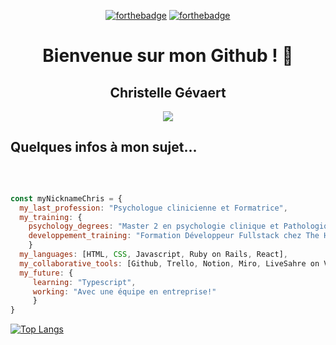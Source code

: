 <div align="center">

[![forthebadge](https://forthebadge.com/images/badges/built-by-developers.svg)](https://forthebadge.com)
[![forthebadge](https://forthebadge.com/images/badges/powered-by-coffee.svg)](https://forthebadge.com)

</div>
  
<div align="center">

# Bienvenue sur mon Github ! 👋
## Christelle Gévaert 

</div>

<div align="center">

<img src='https://avataaars.io/?avatarStyle=Circle&topType=LongHairCurvy&accessoriesType=Blank&hairColor=Black&facialHairType=Blank&clotheType=GraphicShirt&clotheColor=Gray01&graphicType=Bat&eyeType=Happy&eyebrowType=Default&mouthType=Smile&skinColor=Pale'
/>

</div>

<!--
**Chreees79/Chreees79** is a ✨ _special_ ✨ repository because its `README.md` (this file) appears on your GitHub profile.

Here are some ideas to get you started:

- 🔭 I’m currently working on ...
- 🌱 I’m currently learning ...
- 👯 I’m looking to collaborate on ...
- 🤔 I’m looking for help with ...
- 💬 Ask me about ...
- 📫 How to reach me: ...
- 😄 Pronouns: ...
- ⚡ Fun fact: ...
-->
## Quelques infos à mon sujet...
<br>

```javascript 

const myNicknameChris = {
  my_last_profession: "Psychologue clinicienne et Formatrice",
  my_training: {
    psychology_degrees: "Master 2 en psychologie clinique et Pathologique",
    developpement_training: "Formation Développeur Fullstack chez The Hacking Project"
    }
  my_languages: [HTML, CSS, Javascript, Ruby on Rails, React],
  my_collaborative_tools: [Github, Trello, Notion, Miro, LiveSahre on VsCode],
  my_future: {
     learning: "Typescript",
     working: "Avec une équipe en entreprise!"
     }
}

```

[![Top Langs](https://github-readme-stats.vercel.app/api/top-langs/?username=chreees79&layout=compact&theme=vision-friendly-dark)](https://github.com/anuraghazra/github-readme-stats)
